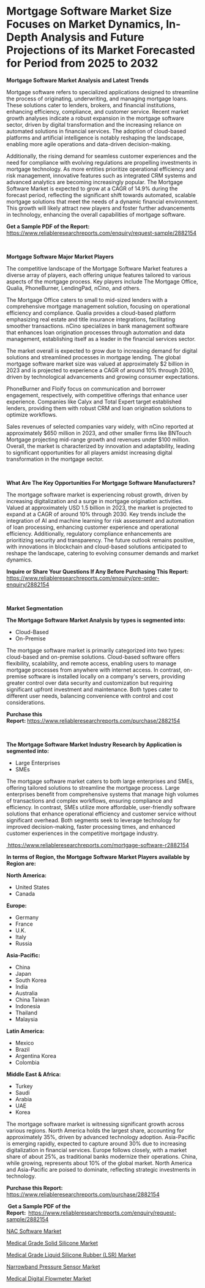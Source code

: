 <p><h1>Mortgage Software Market Size Focuses on Market Dynamics, In-Depth Analysis and Future Projections of its Market Forecasted for Period from 2025 to 2032</h1></p><p><strong>Mortgage Software Market Analysis and Latest Trends</strong></p>
<p><p>Mortgage software refers to specialized applications designed to streamline the process of originating, underwriting, and managing mortgage loans. These solutions cater to lenders, brokers, and financial institutions, enhancing efficiency, compliance, and customer service. Recent market growth analyses indicate a robust expansion in the mortgage software sector, driven by digital transformation and the increasing reliance on automated solutions in financial services. The adoption of cloud-based platforms and artificial intelligence is notably reshaping the landscape, enabling more agile operations and data-driven decision-making.</p><p>Additionally, the rising demand for seamless customer experiences and the need for compliance with evolving regulations are propelling investments in mortgage technology. As more entities prioritize operational efficiency and risk management, innovative features such as integrated CRM systems and advanced analytics are becoming increasingly popular. The Mortgage Software Market is expected to grow at a CAGR of 14.9% during the forecast period, reflecting the significant shift towards automated, scalable mortgage solutions that meet the needs of a dynamic financial environment. This growth will likely attract new players and foster further advancements in technology, enhancing the overall capabilities of mortgage software.</p></p>
<p><strong>Get a Sample PDF of the Report:&nbsp;</strong> <a href="https://www.reliableresearchreports.com/enquiry/request-sample/2882154?utm_campaign=38&utm_medium=2&utm_source=Github&utm_content=ia&utm_term=13032025&utm_id=mortgage-software">https://www.reliableresearchreports.com/enquiry/request-sample/2882154</a></p>
<p>&nbsp;</p>
<p><strong>Mortgage Software Major Market Players</strong></p>
<p><p>The competitive landscape of the Mortgage Software Market features a diverse array of players, each offering unique features tailored to various aspects of the mortgage process. Key players include The Mortgage Office, Qualia, PhoneBurner, LendingPad, nCino, and others.</p><p>The Mortgage Office caters to small to mid-sized lenders with a comprehensive mortgage management solution, focusing on operational efficiency and compliance. Qualia provides a cloud-based platform emphasizing real estate and title insurance integrations, facilitating smoother transactions. nCino specializes in bank management software that enhances loan origination processes through automation and data management, establishing itself as a leader in the financial services sector.</p><p>The market overall is expected to grow due to increasing demand for digital solutions and streamlined processes in mortgage lending. The global mortgage software market size was valued at approximately $2 billion in 2023 and is projected to experience a CAGR of around 10% through 2030, driven by technological advancements and growing consumer expectations.</p><p>PhoneBurner and Floify focus on communication and borrower engagement, respectively, with competitive offerings that enhance user experience. Companies like Calyx and Total Expert target established lenders, providing them with robust CRM and loan origination solutions to optimize workflows.</p><p>Sales revenues of selected companies vary widely, with nCino reported at approximately $650 million in 2023, and other smaller firms like BNTouch Mortgage projecting mid-range growth and revenues under $100 million. Overall, the market is characterized by innovation and adaptability, leading to significant opportunities for all players amidst increasing digital transformation in the mortgage sector.</p></p>
<p>&nbsp;</p>
<p><strong>What Are The Key Opportunities For Mortgage Software Manufacturers?</strong></p>
<p><p>The mortgage software market is experiencing robust growth, driven by increasing digitalization and a surge in mortgage origination activities. Valued at approximately USD 1.5 billion in 2023, the market is projected to expand at a CAGR of around 10% through 2030. Key trends include the integration of AI and machine learning for risk assessment and automation of loan processing, enhancing customer experience and operational efficiency. Additionally, regulatory compliance enhancements are prioritizing security and transparency. The future outlook remains positive, with innovations in blockchain and cloud-based solutions anticipated to reshape the landscape, catering to evolving consumer demands and market dynamics.</p></p>
<p><strong>Inquire or Share Your Questions If Any Before Purchasing This Report:</strong> <a href="https://www.reliableresearchreports.com/enquiry/pre-order-enquiry/2882154?utm_campaign=38&utm_medium=2&utm_source=Github&utm_content=ia&utm_term=13032025&utm_id=mortgage-software">https://www.reliableresearchreports.com/enquiry/pre-order-enquiry/2882154</a></p>
<p>&nbsp;</p>
<p><strong>Market Segmentation</strong></p>
<p><strong>The Mortgage Software Market Analysis by types is segmented into:</strong></p>
<p><ul><li>Cloud-Based</li><li>On-Premise</li></ul></p>
<p><p>The mortgage software market is primarily categorized into two types: cloud-based and on-premise solutions. Cloud-based software offers flexibility, scalability, and remote access, enabling users to manage mortgage processes from anywhere with internet access. In contrast, on-premise software is installed locally on a company's servers, providing greater control over data security and customization but requiring significant upfront investment and maintenance. Both types cater to different user needs, balancing convenience with control and cost considerations.</p></p>
<p><strong>Purchase this Report:&nbsp;</strong><a href="https://www.reliableresearchreports.com/purchase/2882154?utm_campaign=38&utm_medium=2&utm_source=Github&utm_content=ia&utm_term=13032025&utm_id=mortgage-software">https://www.reliableresearchreports.com/purchase/2882154</a></p>
<p>&nbsp;</p>
<p><strong>The Mortgage Software Market Industry Research by Application is segmented into:</strong></p>
<p><ul><li>Large Enterprises</li><li>SMEs</li></ul></p>
<p><p>The mortgage software market caters to both large enterprises and SMEs, offering tailored solutions to streamline the mortgage process. Large enterprises benefit from comprehensive systems that manage high volumes of transactions and complex workflows, ensuring compliance and efficiency. In contrast, SMEs utilize more affordable, user-friendly software solutions that enhance operational efficiency and customer service without significant overhead. Both segments seek to leverage technology for improved decision-making, faster processing times, and enhanced customer experiences in the competitive mortgage industry.</p></p>
<p><a href="https://www.reliableresearchreports.com/mortgage-software-r2882154?utm_campaign=38&utm_medium=2&utm_source=Github&utm_content=ia&utm_term=13032025&utm_id=mortgage-software">&nbsp;https://www.reliableresearchreports.com/mortgage-software-r2882154</a></p>
<p><strong>In terms of Region, the Mortgage Software Market Players available by Region are:</strong></p>
<p>
    <p> <strong> North America: </strong>
        <ul>
            <li>United States</li>
            <li>Canada</li>
        </ul>
        </p> 
    <p> <strong> Europe: </strong>
        <ul>
            <li>Germany</li>
            <li>France</li>
            <li>U.K.</li>
            <li>Italy</li>
            <li>Russia</li>
        </ul>
        </p> 
    <p> <strong> Asia-Pacific: </strong>
        <ul>
            <li>China</li>
            <li>Japan</li>
            <li>South Korea</li>
            <li>India</li>
            <li>Australia</li>
            <li>China Taiwan</li>
            <li>Indonesia</li>
            <li>Thailand</li>
            <li>Malaysia</li>
        </ul>
        </p> 
    <p> <strong> Latin America: </strong>
        <ul>
            <li>Mexico</li>
            <li>Brazil</li>
            <li>Argentina Korea</li>
            <li>Colombia</li>
        </ul>
        </p> 
    <p> <strong> Middle East & Africa: </strong>
        <ul>
            <li>Turkey</li>
            <li>Saudi</li>
            <li>Arabia</li>
            <li>UAE</li>
            <li>Korea</li>
        </ul>
    </p>
    </p>
<p><p>The mortgage software market is witnessing significant growth across various regions. North America holds the largest share, accounting for approximately 35%, driven by advanced technology adoption. Asia-Pacific is emerging rapidly, expected to capture around 30% due to increasing digitalization in financial services. Europe follows closely, with a market share of about 25%, as traditional banks modernize their operations. China, while growing, represents about 10% of the global market. North America and Asia-Pacific are poised to dominate, reflecting strategic investments in technology.</p></p>
<p><strong>Purchase this Report: </strong><a href="https://www.reliableresearchreports.com/purchase/2882154?utm_campaign=38&utm_medium=2&utm_source=Github&utm_content=ia&utm_term=13032025&utm_id=mortgage-software">https://www.reliableresearchreports.com/purchase/2882154</a></p>
<p>&nbsp;<strong>Get a Sample PDF of the Report:&nbsp;&nbsp;</strong><a href="https://www.reliableresearchreports.com/enquiry/request-sample/2882154?utm_campaign=38&utm_medium=2&utm_source=Github&utm_content=ia&utm_term=13032025&utm_id=mortgage-software">https://www.reliableresearchreports.com/enquiry/request-sample/2882154</a></p>
<p><strong></strong></p>
<p><p><a href="https://github.com/sekohlorik/Market-Research-Report-List-1/blob/main/nac-software-market.md?utm_campaign=38&utm_medium=2&utm_source=Github&utm_content=ia&utm_term=13032025&utm_id=mortgage-software">NAC Software Market</a></p><p><a href="https://github.com/dukawashviro/Market-Research-Report-List-1/blob/main/medical-grade-solid-silicone-market.md?utm_campaign=38&utm_medium=2&utm_source=Github&utm_content=ia&utm_term=13032025&utm_id=mortgage-software">Medical Grade Solid Silicone Market</a></p><p><a href="https://github.com/rembaentin6f/Market-Research-Report-List-1/blob/main/medical-grade-liquid-silicone-rubber-lsr-market.md?utm_campaign=38&utm_medium=2&utm_source=Github&utm_content=ia&utm_term=13032025&utm_id=mortgage-software">Medical Grade Liquid Silicone Rubber (LSR) Market</a></p><p><a href="https://github.com/brabolyrah3h/Market-Research-Report-List-1/blob/main/narrowband-pressure-sensor-market.md?utm_campaign=38&utm_medium=2&utm_source=Github&utm_content=ia&utm_term=13032025&utm_id=mortgage-software">Narrowband Pressure Sensor Market</a></p><p><a href="https://github.com/timayuethem/Market-Research-Report-List-1/blob/main/medical-digital-flowmeter-market.md?utm_campaign=38&utm_medium=2&utm_source=Github&utm_content=ia&utm_term=13032025&utm_id=mortgage-software">Medical Digital Flowmeter Market</a></p></p>